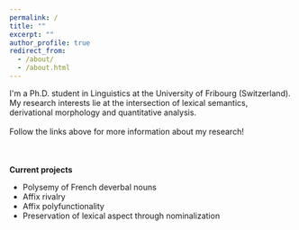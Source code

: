 ```yaml
---
permalink: /
title: ""
excerpt: ""
author_profile: true
redirect_from: 
  - /about/
  - /about.html
---
```


I'm a Ph.D. student in Linguistics at the University of Fribourg (Switzerland). My research interests lie at the intersection of lexical semantics, derivational morphology and quantitative analysis. 
\
\
Follow the links above for more information about my research!
\
\
\
\
**Current projects**
* Polysemy of French deverbal nouns
* Affix rivalry
* Affix polyfunctionality
* Preservation of lexical aspect through nominalization
